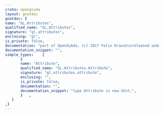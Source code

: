 ```yaml
---
crate: openglada
layout: gnatdoc
gnatdoc: {
name: "GL.Attributes",
qualified_name: "GL.Attributes",
signature: "gl.attributes",
enclosing: "gl",
is_private: false,
documentation: "part of OpenGLAda, (c) 2017 Felix Krause\nreleased under the terms of the MIT license, see the file \"COPYING\"",
documentation_snippet: "",
simple_types:    [
       {
       name: "Attribute",
       qualified_name: "GL.Attributes.Attribute",
       signature: "gl.attributes.attribute",
       enclosing: "",
       is_private: false,
       documentation: "",
       documentation_snippet: "type Attribute is new UInt;",
       }   ,
   ]
,}
---
```

